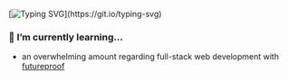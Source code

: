 [![Typing SVG](https://readme-typing-svg.herokuapp.com?font=Jetbrains+Mono&duration=3750&color=00F72B&background=11111100&vCenter=true&width=420&height=25&lines=Hi%2C+I'm+Chris+Pucknell%2C+and+this+is+my+Github!)](https://git.io/typing-svg)
### 🌱 I’m currently learning... 
- an overwhelming amount regarding full-stack web development with [futureproof](https://www.getfutureproof.co.uk/)
